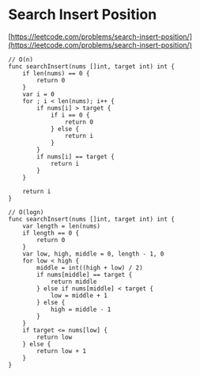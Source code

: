 # Search Insert Position
[https://leetcode.com/problems/search-insert-position/](https://leetcode.com/problems/search-insert-position/)

```golang
// O(n)
func searchInsert(nums []int, target int) int {
	if len(nums) == 0 {
		return 0
	}
	var i = 0
	for ; i < len(nums); i++ {
		if nums[i] > target {
			if i == 0 {
				return 0
			} else {
				return i
			}
		}
		if nums[i] == target {
			return i
		}
	}

	return i
}
```


```golang
// O(logn)
func searchInsert(nums []int, target int) int {
	var length = len(nums)
	if length == 0 {
		return 0
	}
	var low, high, middle = 0, length - 1, 0
	for low < high {
		middle = int((high + low) / 2)
		if nums[middle] == target {
			return middle
		} else if nums[middle] < target {
			low = middle + 1
		} else {
			high = middle - 1
		}
	}
	if target <= nums[low] {
		return low
	} else {
		return low + 1
	}
}
```